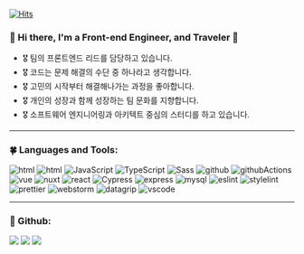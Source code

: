[![Hits](https://hits.seeyoufarm.com/api/count/incr/badge.svg?url=https%3A%2F%2Fgithub.com%2Fmitrvlr%2Fhit-counter&count_bg=%2334AEFF&title_bg=%23555555&icon=&icon_color=%23FFFFFF&title=hits&edge_flat=false)](https://hits.seeyoufarm.com)

### 🌻 Hi there, I'm a Front-end Engineer, and Traveler 👋

- 🎖 팀의 프론트엔드 리드를 담당하고 있습니다.
- 🎖 코드는 문제 해결의 수단 중 하나라고 생각합니다.
- 🎖 고민의 시작부터 해결해나가는 과정을 좋아합니다.
- 🎖 개인의 성장과 함께 성장하는 팀 문화를 지향합니다.
- 🎖 소프트웨어 엔지니어링과 아키텍트 중심의 스터디를 하고 있습니다.

---

### 🍀 Languages and Tools:
<!-- Copyright by github.com/mitrvlr -->
<img src="https://img.shields.io/badge/-HTML5-E34F26?style=flat&logo=html5&logoColor=fff" alt="html"/> <img src="https://img.shields.io/badge/-CSS3-1572B6?style=flat&logo=css3&logoColor=fff" alt="html"/>
<img src="https://img.shields.io/badge/-JavaScript-F7DF1E?style=flat&logo=javascript&logoColor=333" alt="JavaScript"/> 
<img src="https://img.shields.io/badge/-TypeScript-3178C6?style=flat&logo=typescript&logoColor=fff" alt="TypeScript"/> 
<img src="https://img.shields.io/badge/-Sass-CC6699?style=flat&logo=sass&logoColor=fff" alt="Sass"/> 
<img src="https://img.shields.io/badge/-Github-333?style=flat&logo=github&logoColor=fff" alt="github"/>
<img src="https://img.shields.io/badge/-Github Actions-333?style=flat&logo=githubactions&logoColor=fff" alt="githubActions"/>
<img src="https://img.shields.io/badge/-Vue-4FC08D?style=flat&logo=Vue.js&logoColor=333" alt="vue"/> 
<img src="https://img.shields.io/badge/-Nuxt-00DC82?style=flat&logo=Nuxt.js&logoColor=333" alt="nuxt"/> 
<img src="https://img.shields.io/badge/-React-61DAFB?style=flat&logo=react&logoColor=333" alt="react"/>
<img src="https://img.shields.io/badge/-Cypress-17202C?style=flat&logo=cypress&logoColor=fff" alt="Cypress"/> 
<img src="https://img.shields.io/badge/-express-FFF?style=flat&logo=express&logoColor=333" alt="express"/>
<img src="https://img.shields.io/badge/-MySql-4479A1?style=flat&logo=mysql&logoColor=fff" alt="mysql"/>
<img src="https://img.shields.io/badge/-eslint-4B32C3?style=flat&logo=eslint&logoColor=fff" alt="eslint"/>
<img src="https://img.shields.io/badge/-stylint-263238?style=flat&logo=stylelint&logoColor=fff" alt="stylelint"/>
<img src="https://img.shields.io/badge/-prettier-F7B93E?style=flat&logo=prettier&logoColor=333" alt="prettier"/>
<img src="https://img.shields.io/badge/-webstorm-2AB1AC?style=flat&logo=webstorm&logoColor=fff" alt="webstorm"/>
<img src="https://img.shields.io/badge/-datagrip-66459B?style=flat&logo=datagrip&logoColor=fff" alt="datagrip"/>
<img src="https://img.shields.io/badge/-vscode-007ACC?style=flat&logo=visualstudiocode&logoColor=fff" alt="vscode"/>

---

### 🌱 Github:
![](http://github-profile-summary-cards.vercel.app/api/cards/profile-details?username=mitrvlr&theme=monokai)
![](http://github-profile-summary-cards.vercel.app/api/cards/stats?username=mitrvlr&theme=monokai)
![](http://github-profile-summary-cards.vercel.app/api/cards/repos-per-language?username=mitrvlr&theme=monokai)
